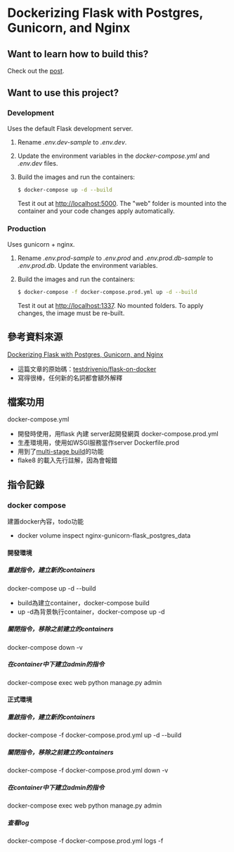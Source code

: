 # Dockerizing Flask with Postgres, Gunicorn, and Nginx

## Want to learn how to build this?

Check out the [post](https://testdriven.io/blog/dockerizing-flask-with-postgres-gunicorn-and-nginx).

## Want to use this project?

### Development

Uses the default Flask development server.

1. Rename *.env.dev-sample* to *.env.dev*.
1. Update the environment variables in the *docker-compose.yml* and *.env.dev* files.
1. Build the images and run the containers:

    ```sh
    $ docker-compose up -d --build
    ```

    Test it out at [http://localhost:5000](http://localhost:5000). The "web" folder is mounted into the container and your code changes apply automatically.

### Production

Uses gunicorn + nginx.

1. Rename *.env.prod-sample* to *.env.prod* and *.env.prod.db-sample* to *.env.prod.db*. Update the environment variables.
1. Build the images and run the containers:

    ```sh
    $ docker-compose -f docker-compose.prod.yml up -d --build
    ```

    Test it out at [http://localhost:1337](http://localhost:1337). No mounted folders. To apply changes, the image must be re-built.

## 參考資料來源
[Dockerizing Flask with Postgres, Gunicorn, and Nginx](https://testdriven.io/blog/dockerizing-flask-with-postgres-gunicorn-and-nginx/)
* 這篇文章的原始碼：[testdrivenio/flask-on-docker](https://github.com/testdrivenio/flask-on-docker)
* 寫得很棒，任何新的名詞都會額外解釋

## 檔案功用
docker-compose.yml
* 開發時使用，用flask 內建 server起開發網頁
docker-compose.prod.yml
* 生產環境用，使用如WSGI服務當作server
Dockerfile.prod
* 用到了[multi-stage build](https://docs.docker.com/develop/develop-images/multistage-build/)的功能
* flake8 的載入先行註解，因為會報錯

## 指令記錄
### docker compose
建置docker內容，todo功能
* docker volume inspect nginx-gunicorn-flask_postgres_data

#### 開發環境
##### 重啟指令，建立新的containers
docker-compose up -d --build
* build為建立container，docker-compose build
* up -d為背景執行container，docker-compose up -d
##### 關閉指令，移除之前建立的containers
docker-compose down -v
##### 在container中下建立admin的指令
docker-compose exec web python manage.py admin

#### 正式環境
##### 重啟指令，建立新的containers
docker-compose -f docker-compose.prod.yml up -d --build

##### 關閉指令，移除之前建立的containers
docker-compose -f docker-compose.prod.yml down -v

##### 在container中下建立admin的指令
docker-compose exec web python manage.py admin

##### 查看log
docker-compose -f docker-compose.prod.yml logs -f 
